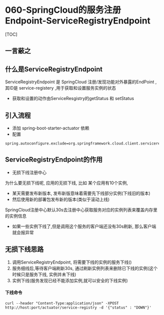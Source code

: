 # 060-SpringCloud的服务注册Endpoint-ServiceRegistryEndpoint

[TOC]

## 一言蔽之



## 什么是ServiceRegistryEndpoint

ServiceRegistryEndpoint 是 SpringCloud 注册/发现功能对外暴露的EndPoint ,其ID是 service-registery ,用于获取和设置服务实例的状态

- 获取和设置的动作由ServiceResgistry的getStatus 和 setStatus

## 引入流程

- 添加 spring-boot-starter-actuator 依赖
- 配置 

```
spring.autoconfigure.exclude=org.springframework.cloud.client.serviceregistry.ServiceRegistryAutoConfiguration,org.springframework.cloud.client.serviceregistry.AutoServiceRegistrationAutoConfiguration
```

## ServiceRegistryEndpoint的作用

- 无损下线注册中心

为什么要无损下线呢, 应用的无损下线, 比如 某个应用有10个实例, 

- 某天需要发布新版本, 发布新版意味着需要先下线部分实例(下线旧的版本)
- 然后使用新的部署包发布新的版本(类似于滚动上线)

SpringCloud注册中心默认30s去注册中心获取服务对应的实例列表来覆盖内存里的实例信息

- 如果一些实例下线了,但是调用这个服务的客户端还没有30s刷新, 那么客户端就会报异常

## 无损下线思路

1. 调用ServiceRegistryEndpoint, 将需要下线的实例的服务下线()
2. 服务细线后,等待客户端刷新30s, 通过刷新实例列表来删除已下线的实例(这个时候只是服务下线, 实例并未下线)
3. 实例下线(服务发现已经不能添加实例,就可以安全的下线实例)

#### 下线命令

```http
curl --header "Content-Type:application/json" -XPOST http://host:port/actuator/service-registry -d '{"status" : "DOWN"}'
```

